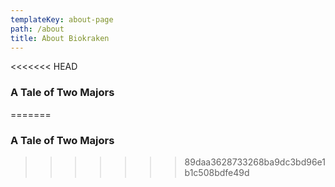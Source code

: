 ```yaml
---
templateKey: about-page
path: /about
title: About Biokraken
---
```

<<<<<<< HEAD
### A Tale of Two Majors





=======
### A Tale of Two Majors
>>>>>>> 89daa3628733268ba9dc3bd96e1b1c508bdfe49d
